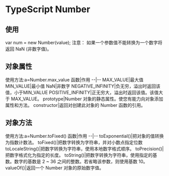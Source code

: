 # TypeScript Number

## 使用
var num = new Number(value);
注意： 如果一个参数值不能转换为一个数字将返回 NaN (非数字值)。

## 对象属性
使用方法:a=Number.max_value
函数|作用
--|--
MAX_VALUE|最大值
MIN_VALUE|最小值
NaN|非数字
NEGATIVE_INFINITY|负无穷，溢出时返回该值，小于MIN_VALUE
POSITIVE_INFINITY|正无穷大，溢出时返回该值。该值大于 MAX_VALUE。
prototype|Number 对象的静态属性。使您有能力向对象添加属性和方法。
constructor|返回对创建此对象的 Number 函数的引用。

## 对象方法
使用方法:a=Number.toFixed()
函数|作用
--|--
toExponential()|把对象的值转换为指数计数法。
toFixed()|把数字转换为字符串，并对小数点指定位数
toLocaleString()|把数字转换为字符串，使用本地数字格式顺序。
toPrecision()|把数字格式化为指定的长度。
toString()|把数字转换为字符串，使用指定的基数。数字的基数是 2 ~ 36 之间的整数。若省略该参数，则使用基数 10。
valueOf()|返回一个 Number 对象的原始数字值。